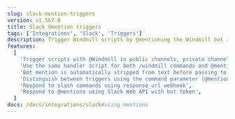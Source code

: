 ```yaml
---
slug: slack-mention-triggers
version: v1.567.0
title: Slack @mention triggers
tags: ['Integrations', 'Slack', 'Triggers']
description: Trigger Windmill scripts by @mentioning the Windmill bot in Slack channels, threads, or direct messages - in addition to slash commands.
features:
  [
    'Trigger scripts with @Windmill in public channels, private channels, DMs, and threads',
    'Use the same handler script for both /windmill commands and @mentions',
    'Bot mention is automatically stripped from text before passing to handler',
    'Distinguish between triggers using the command parameter (@mention vs /windmill)',
    'Respond to slash commands using response_url webhook',
    'Respond to @mentions using Slack Web API with bot token',
  ]
docs: /docs/integrations/slack#using-mentions
---
```

